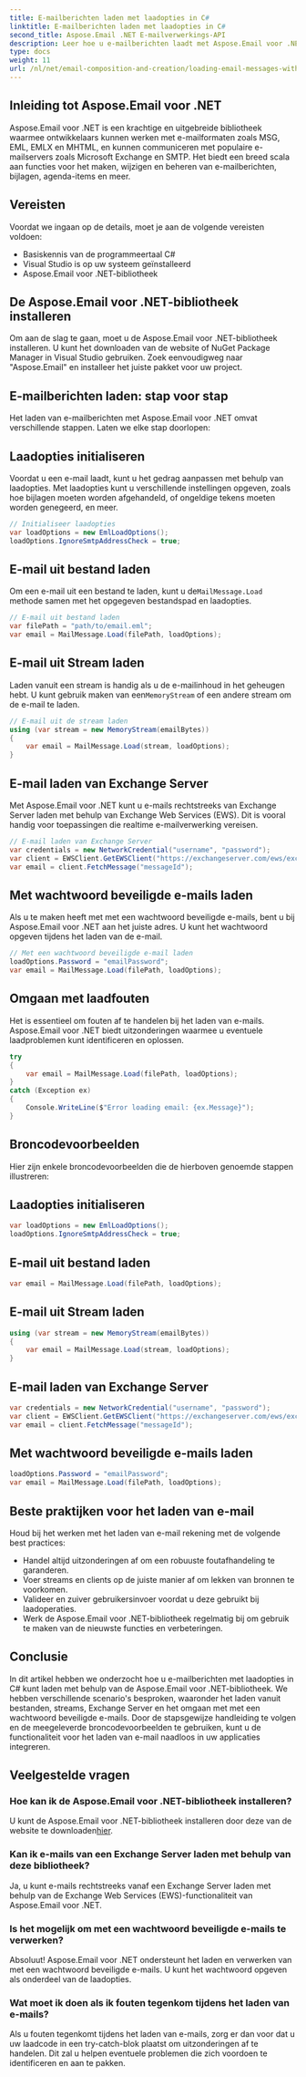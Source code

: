 ```yaml
---
title: E-mailberichten laden met laadopties in C#
linktitle: E-mailberichten laden met laadopties in C#
second_title: Aspose.Email .NET E-mailverwerkings-API
description: Leer hoe u e-mailberichten laadt met Aspose.Email voor .NET in C#. Ontdek de stapsgewijze handleiding en broncodevoorbeelden voor effectieve e-mailverwerking.
type: docs
weight: 11
url: /nl/net/email-composition-and-creation/loading-email-messages-with-load-options-in-csharp/
---
```


## Inleiding tot Aspose.Email voor .NET

Aspose.Email voor .NET is een krachtige en uitgebreide bibliotheek waarmee ontwikkelaars kunnen werken met e-mailformaten zoals MSG, EML, EMLX en MHTML, en kunnen communiceren met populaire e-mailservers zoals Microsoft Exchange en SMTP. Het biedt een breed scala aan functies voor het maken, wijzigen en beheren van e-mailberichten, bijlagen, agenda-items en meer.

## Vereisten

Voordat we ingaan op de details, moet je aan de volgende vereisten voldoen:

- Basiskennis van de programmeertaal C#
- Visual Studio is op uw systeem geïnstalleerd
- Aspose.Email voor .NET-bibliotheek

## De Aspose.Email voor .NET-bibliotheek installeren

Om aan de slag te gaan, moet u de Aspose.Email voor .NET-bibliotheek installeren. U kunt het downloaden van de website of NuGet Package Manager in Visual Studio gebruiken. Zoek eenvoudigweg naar "Aspose.Email" en installeer het juiste pakket voor uw project.

## E-mailberichten laden: stap voor stap

Het laden van e-mailberichten met Aspose.Email voor .NET omvat verschillende stappen. Laten we elke stap doorlopen:

## Laadopties initialiseren

Voordat u een e-mail laadt, kunt u het gedrag aanpassen met behulp van laadopties. Met laadopties kunt u verschillende instellingen opgeven, zoals hoe bijlagen moeten worden afgehandeld, of ongeldige tekens moeten worden genegeerd, en meer.

```csharp
// Initialiseer laadopties
var loadOptions = new EmlLoadOptions();
loadOptions.IgnoreSmtpAddressCheck = true;
```

## E-mail uit bestand laden

 Om een e-mail uit een bestand te laden, kunt u de`MailMessage.Load` methode samen met het opgegeven bestandspad en laadopties.

```csharp
// E-mail uit bestand laden
var filePath = "path/to/email.eml";
var email = MailMessage.Load(filePath, loadOptions);
```

## E-mail uit Stream laden

 Laden vanuit een stream is handig als u de e-mailinhoud in het geheugen hebt. U kunt gebruik maken van een`MemoryStream` of een andere stream om de e-mail te laden.

```csharp
// E-mail uit de stream laden
using (var stream = new MemoryStream(emailBytes))
{
    var email = MailMessage.Load(stream, loadOptions);
}
```

## E-mail laden van Exchange Server

Met Aspose.Email voor .NET kunt u e-mails rechtstreeks van Exchange Server laden met behulp van Exchange Web Services (EWS). Dit is vooral handig voor toepassingen die realtime e-mailverwerking vereisen.

```csharp
// E-mail laden van Exchange Server
var credentials = new NetworkCredential("username", "password");
var client = EWSClient.GetEWSClient("https://exchangeserver.com/ews/exchange.asmx", inloggegevens);
var email = client.FetchMessage("messageId");
```

## Met wachtwoord beveiligde e-mails laden

Als u te maken heeft met met een wachtwoord beveiligde e-mails, bent u bij Aspose.Email voor .NET aan het juiste adres. U kunt het wachtwoord opgeven tijdens het laden van de e-mail.

```csharp
// Met een wachtwoord beveiligde e-mail laden
loadOptions.Password = "emailPassword";
var email = MailMessage.Load(filePath, loadOptions);
```

## Omgaan met laadfouten

Het is essentieel om fouten af te handelen bij het laden van e-mails. Aspose.Email voor .NET biedt uitzonderingen waarmee u eventuele laadproblemen kunt identificeren en oplossen.

```csharp
try
{
    var email = MailMessage.Load(filePath, loadOptions);
}
catch (Exception ex)
{
    Console.WriteLine($"Error loading email: {ex.Message}");
}
```

## Broncodevoorbeelden

Hier zijn enkele broncodevoorbeelden die de hierboven genoemde stappen illustreren:

## Laadopties initialiseren

```csharp
var loadOptions = new EmlLoadOptions();
loadOptions.IgnoreSmtpAddressCheck = true;
```

## E-mail uit bestand laden

```csharp
var email = MailMessage.Load(filePath, loadOptions);
```

## E-mail uit Stream laden

```csharp
using (var stream = new MemoryStream(emailBytes))
{
    var email = MailMessage.Load(stream, loadOptions);
}
```

## E-mail laden van Exchange Server

```csharp
var credentials = new NetworkCredential("username", "password");
var client = EWSClient.GetEWSClient("https://exchangeserver.com/ews/exchange.asmx", inloggegevens);
var email = client.FetchMessage("messageId");
```

## Met wachtwoord beveiligde e-mails laden

```csharp
loadOptions.Password = "emailPassword";
var email = MailMessage.Load(filePath, loadOptions);
```

## Beste praktijken voor het laden van e-mail

Houd bij het werken met het laden van e-mail rekening met de volgende best practices:

- Handel altijd uitzonderingen af om een robuuste foutafhandeling te garanderen.
- Voer streams en clients op de juiste manier af om lekken van bronnen te voorkomen.
- Valideer en zuiver gebruikersinvoer voordat u deze gebruikt bij laadoperaties.
- Werk de Aspose.Email voor .NET-bibliotheek regelmatig bij om gebruik te maken van de nieuwste functies en verbeteringen.

## Conclusie

In dit artikel hebben we onderzocht hoe u e-mailberichten met laadopties in C# kunt laden met behulp van de Aspose.Email voor .NET-bibliotheek. We hebben verschillende scenario's besproken, waaronder het laden vanuit bestanden, streams, Exchange Server en het omgaan met met een wachtwoord beveiligde e-mails. Door de stapsgewijze handleiding te volgen en de meegeleverde broncodevoorbeelden te gebruiken, kunt u de functionaliteit voor het laden van e-mail naadloos in uw applicaties integreren.

## Veelgestelde vragen

### Hoe kan ik de Aspose.Email voor .NET-bibliotheek installeren?

 U kunt de Aspose.Email voor .NET-bibliotheek installeren door deze van de website te downloaden[hier](https://releases.aspose.com/email/net).

### Kan ik e-mails van een Exchange Server laden met behulp van deze bibliotheek?

Ja, u kunt e-mails rechtstreeks vanaf een Exchange Server laden met behulp van de Exchange Web Services (EWS)-functionaliteit van Aspose.Email voor .NET.

### Is het mogelijk om met een wachtwoord beveiligde e-mails te verwerken?

Absoluut! Aspose.Email voor .NET ondersteunt het laden en verwerken van met een wachtwoord beveiligde e-mails. U kunt het wachtwoord opgeven als onderdeel van de laadopties.

### Wat moet ik doen als ik fouten tegenkom tijdens het laden van e-mails?

Als u fouten tegenkomt tijdens het laden van e-mails, zorg er dan voor dat u uw laadcode in een try-catch-blok plaatst om uitzonderingen af te handelen. Dit zal u helpen eventuele problemen die zich voordoen te identificeren en aan te pakken.
